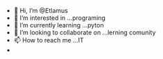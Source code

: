 - 👋 Hi, I’m @Etlamus
- 👀 I’m interested in ...programing
- 🌱 I’m currently learning ...pyton
- 💞️ I’m looking to collaborate on ...lerning comunity
- 📫 How to reach me ...IT
- 

<!---
Etlamus/Etlamus is a ✨ special ✨ repository because its `README.md` (this file) appears on your GitHub profile.
You can click the Preview link to take a look at your changes.
--->
